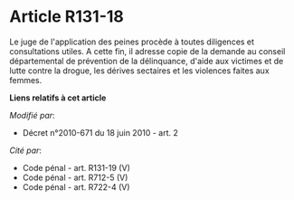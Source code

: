 # Article R131-18

Le juge de l'application des peines procède à toutes diligences et consultations utiles. A cette fin, il adresse copie de la
demande au conseil départemental de prévention de la délinquance, d'aide aux victimes et de lutte contre la drogue, les
dérives sectaires et les violences faites aux femmes.

**Liens relatifs à cet article**

_Modifié par_:

  - Décret n°2010-671 du 18 juin 2010 - art. 2

_Cité par_:

  - Code pénal - art. R131-19 (V)
  - Code pénal - art. R712-5 (V)
  - Code pénal - art. R722-4 (V)
